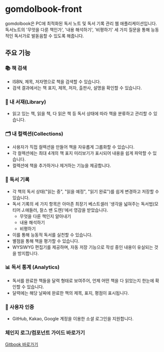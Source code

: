 # gomdolbook-front

gomdolbook은 PC에 최적화된 독서 노트 및 독서 기록 관리 웹 애플리케이션입니다. 독서노트의 '무엇을 다룬 책인가', '내용 해석하기', '비평하기' 세 가지 질문을 통해 능동적인 독서가로 발돋음할 수 있도록 해줍니다.

## 주요 기능

### 📚 책 검색

- ISBN, 제목, 저자명으로 책을 검색할 수 있습니다.
- 검색 결과에서는 책 표지, 제목, 저자, 출판사, 설명을 확인할 수 있습니다.

### 📖 내 서재(Library)

- 읽고 있는 책, 읽을 책, 다 읽은 책 등 독서 상태에 따라 책을 분류하고 관리할 수 있습니다.

### 🗂️ 내 컬렉션(Collections)

- 사용자가 직접 컬렉션을 만들어 책을 자유롭게 그룹화할 수 있습니다.
- 각 컬렉션에는 최대 4개의 책 표지 미리보기가 표시되어 내용을 쉽게 파악할 수 있습니다.
- 컬렉션에 책을 추가하거나 제거하는 기능을 제공합니다.

### 📝 독서 기록

- 각 책의 독서 상태("읽는 중", "읽을 예정", "읽기 완료")를 쉽게 변경하고 저장할 수 있습니다.
- 독서 기록의 세 가지 항목은 아마존 최장기 베스트셀러 '생각을 넓혀주는 독서법(모티머 J.애들러, 찰스 밴 도렌)'에서 영감을 받았습니다.
  - 무엇을 다룬 책인지 알아내기
  - 내용 해석하기
  - 비평하기
- 이를 통해 능동적 독서를 실천할 수 있습니다.
- 별점을 통해 책을 평가할 수 있습니다.
- WYSIWYG 편집기를 제공하며, 자동 저장 기능으로 작성 중인 내용이 유실되는 것을 방지합니다.

### 📊 독서 통계 (Analytics)

- 독서를 완료한 책들을 달력 형태로 보여주어, 언제 어떤 책을 다 읽었는지 한눈에 확인할 수 있습니다.
- 달력에는 해당 날짜에 완료한 책의 제목, 표지, 평점이 표시됩니다.

### 🔑 사용자 인증

- GitHub, Kakao, Google 계정을 이용한 소셜 로그인을 지원합니다.

### 체인지 로그/컴포넌트 가이드 바로가기

[Gitbook 바로가기](https://sgs-organization-3.gitbook.io/gomdolbook-frontend/)
